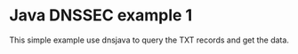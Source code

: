 # Java DNSSEC example 1

This simple example use dnsjava to query the TXT records and get the data.




